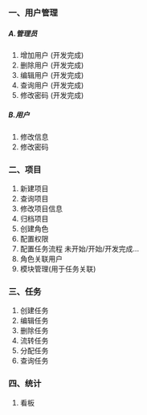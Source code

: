 ### 一、用户管理
##### A.管理员
1. 增加用户 (开发完成)
2. 删除用户 (开发完成)
3. 编辑用户 (开发完成)
4. 查询用户 (开发完成)
5. 修改密码 (开发完成)
##### B.用户
1. 修改信息
2. 修改密码
### 二、项目
1. 新建项目
2. 查询项目
3. 修改项目信息
4. 归档项目
5. 创建角色
6. 配置权限
7. 配置任务流程 未开始/开始/开发完成...
8. 角色关联用户
9. 模块管理(用于任务关联)
### 三、任务
1. 创建任务
2. 编辑任务
3. 删除任务
4. 流转任务
5. 分配任务
6. 查询任务
### 四、统计
1. 看板